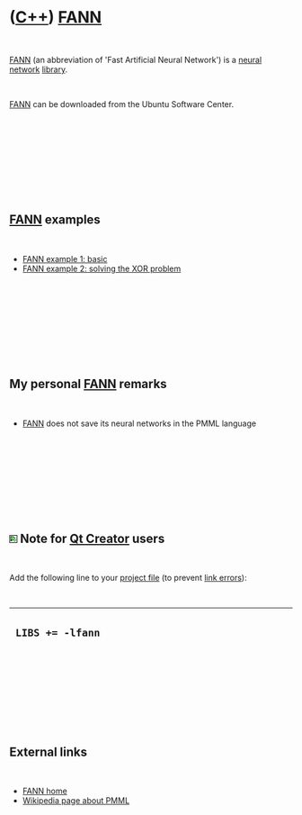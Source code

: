 



 

 

 

 

 

([C++](Cpp.htm)) [FANN](CppFann.htm)
====================================

 

[FANN](CppFann.htm) (an abbreviation of 'Fast Artificial Neural
Network') is a [neural network](CppNeuralNetwork.htm)
[library](CppLibrary.htm).

 

[FANN](CppFann.htm) can be downloaded from the Ubuntu Software Center.

 

 

 

 

 

[FANN](CppFann.htm) examples
----------------------------

 

-   [FANN example 1: basic](CppFannExample1.htm)
-   [FANN example 2: solving the XOR problem](CppFannExample2.htm)

 

 

 

 

 

My personal [FANN](CppFann.htm) remarks
---------------------------------------

 

-   [FANN](CppFann.htm) does not save its neural networks in the PMML
    language

 

 

 

 

 

![Qt Creator](PicQtCreator.png) Note for [Qt Creator](CppQtCreator.htm) users
-----------------------------------------------------------------------------

 

Add the following line to your [project file](CppQtProjectFile.htm) (to
prevent [link errors](CppLinkError.htm)):

 

  -------------------
  ` LIBS += -lfann`
  -------------------

 

 

 

 

 

External links
--------------

 

-   [FANN home](http://leenissen.dk/fann/index.php)
-   [Wikipedia page about
    PMML](http://en.wikipedia.org/wiki/Predictive_Model_Markup_Language)

 

 

 

 

 





 



